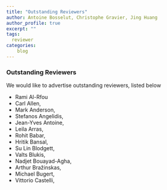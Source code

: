 ```yaml
---
title: "Outstanding Reviewers"
author: Antoine Bosselut, Christophe Gravier, Jing Huang
author_profile: true
excerpt: ""
tags:
  reviewer
categories:
    blog
---
```

### Outstanding Reviewers
We would like to advertise outstanding reviewers, listed below  

- Rami Al-Rfou
- Carl Allen,
- Mark Anderson,
- Stefanos Angelidis,
- Jean-Yves Antoine,
- Leila Arras,
- Rohit Babar,
- Hritik Bansal,
- Su Lin Blodgett,
- Valts Blukis,
- Nadjet Bouayad-Agha,
- Arthur Bra&#382;inskas,
- Michael Bugert,
- Vittorio Castelli,
